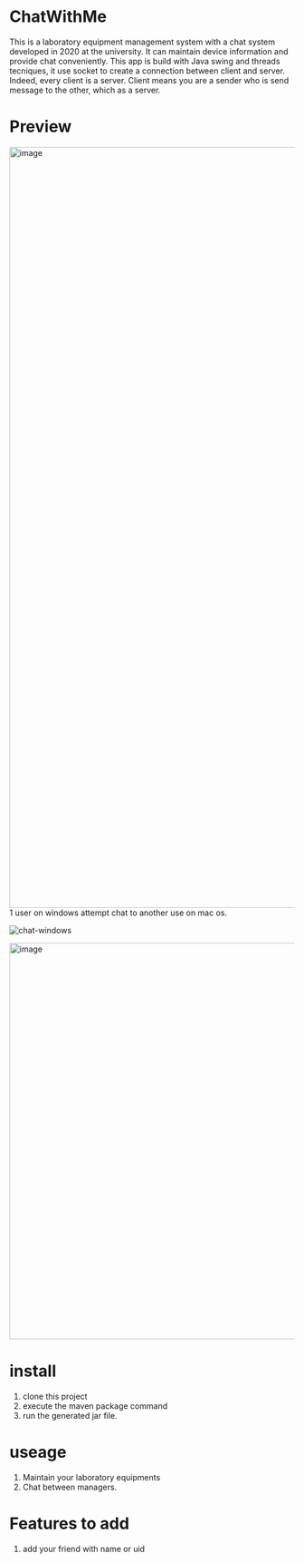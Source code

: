 # ChatWithMe
This is a laboratory equipment management system with a chat system developed in 2020 at the university. It can maintain device information and provide chat conveniently. This app is build with Java swing and threads tecniques, it use socket to create a connection between client and server. Indeed, every client is a server. Client means you are a sender who is send message to the other, which as a server.

# Preview

<img width="1342" alt="image" src="https://github.com/user-attachments/assets/b61c2c69-13b4-4530-ab4c-32d06b8af25f">
1 user on windows attempt chat to another use on mac os.

![chat-windows](https://github.com/user-attachments/assets/43a9271e-d44c-4dd7-bcde-2f64a8656ccd)

<img width="699" alt="image" src="https://github.com/user-attachments/assets/a3036916-c477-4876-b79f-cefe5bca6771">



# install
1. clone this project
2. execute the maven package command
3. run the generated jar file.

# useage
1. Maintain your laboratory equipments
2. Chat between managers.

# Features to add
1. add your friend with name or uid




